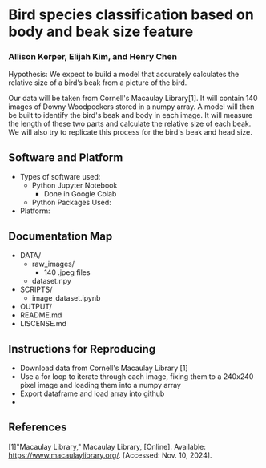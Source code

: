# Bird species classification based on body and beak size feature
### Allison Kerper, Elijah Kim, and Henry Chen
Hypothesis: We expect to build a model that accurately calculates the relative size of a bird’s beak from a picture of the bird.

Our data will be taken from Cornell's Macaulay Library[1]. It will contain 140 images of Downy Woodpeckers stored in a numpy array. A model will then be built to identify the bird's beak and body in each image. It will measure the length of these two parts and calculate the relative size of each beak. We will also try to replicate this process for the bird's beak and head size.

## Software and Platform
- Types of software used:
    - Python Jupyter Notebook
        - Done in Google Colab
    - Python Packages Used:
- Platform:

## Documentation Map
- DATA/
    - raw_images/
      - 140 .jpeg files
    - dataset.npy
- SCRIPTS/
    - image_dataset.ipynb
- OUTPUT/
- README.md
- LISCENSE.md

## Instructions for Reproducing
- Download data from Cornell's Macaulay Library [1]
- Use a for loop to iterate through each image, fixing them to a 240x240 pixel image and loading them into a numpy array
- Export dataframe and load array into github
- 

## References
[1]"Macaulay Library," Macaulay Library, [Online]. Available: https://www.macaulaylibrary.org/. [Accessed: Nov. 10, 2024].
